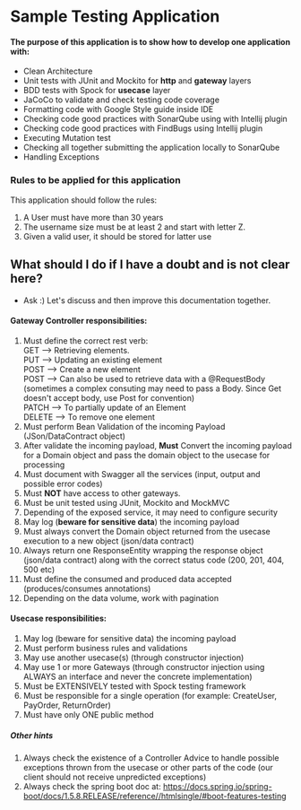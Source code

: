 # Sample Testing Application

#### The purpose of this application is to show how to develop one application with:

- Clean Architecture
- Unit tests with JUnit and Mockito for **http** and **gateway** layers
- BDD tests with Spock for **usecase** layer
- JaCoCo to validate and check testing code coverage
- Formatting code with Google Style guide inside IDE
- Checking code good practices with SonarQube using with Intellij plugin
- Checking code good practices with FindBugs using Intellij plugin 
- Executing Mutation test 
- Checking all together submitting the application locally to SonarQube
- Handling Exceptions

### Rules to be applied for this application
This application should follow the rules: 
1. A User must have more than 30 years
2. The username size must be at least 2 and start with letter Z.
3. Given a valid user, it should be stored for latter use

## What should I do if I have a doubt and is not clear here?
- Ask :) Let's discuss and then improve this documentation together.

#### Gateway Controller responsibilities:
1. Must define the correct rest verb:<br/>
  GET --> Retrieving elements.<br/>
  PUT --> Updating an existing element<br/>
  POST --> Create a new element<br/>
  POST --> Can also be used to retrieve data with a @RequestBody (sometimes a complex consuting may need to pass a Body. Since Get doesn't accept body, use Post for convention)<br/>
  PATCH --> To partially update of an Element<br/>
  DELETE --> To remove one element<br/>
2. Must perform Bean Validation of the incoming Payload (JSon/DataContract object)
3. After validate the incoming payload, **Must** Convert the incoming payload for a Domain object and pass the domain object to the usecase for processing
4. Must document with Swagger all the services (input, output and possible error codes)
5. Must **NOT** have access to other gateways.
6. Must be unit tested using JUnit, Mockito and MockMVC
7. Depending of the exposed service, it may need to configure security
8. May log (**beware for sensitive data**) the incoming payload
9. Must always convert the Domain object returned from the usecase execution to a new object (json/data contract)
10. Always return one ResponseEntity wrapping the response object (json/data contract) along with the correct status code (200, 201, 404, 500 etc)
11. Must define the consumed and produced data accepted (produces/consumes annotations)
12. Depending on the data volume, work with pagination

#### Usecase responsibilities:
1. May log (beware for sensitive data) the incoming payload
2. Must perform business rules and validations
3. May use another usecase(s) (through constructor injection)
4. May use 1 or more Gateways (through constructor injection using ALWAYS an interface and never the concrete implementation)
5. Must be EXTENSIVELY tested with Spock testing framework
6. Must be responsible for a single operation (for example: CreateUser, PayOrder, ReturnOrder)
7. Must have only ONE public method

##### Other hints 
1. Always check the existence of a Controller Advice to handle possible exceptions thrown from the usecase or other parts of the code (our client should not receive unpredicted exceptions)
2. Always check the spring boot doc at: https://docs.spring.io/spring-boot/docs/1.5.8.RELEASE/reference//htmlsingle/#boot-features-testing
